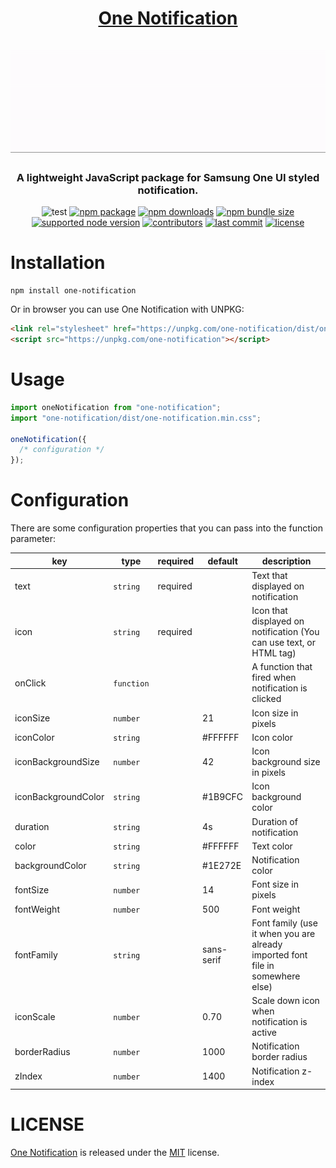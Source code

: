 <h1 align="center">
  <a href="https://www.npmjs.com/package/one-notification" target="_blank">One Notification</a>

  <br />
  <br />

  <img src="https://raw.githubusercontent.com/rifkiard/one-notification/main/miscellaneous/example.gif">
</h1>

<div align="center">

### A lightweight JavaScript package for Samsung One UI styled notification.

![test](https://img.shields.io/github/workflow/status/rifkiard/one-notification/CI)
[![npm package](https://img.shields.io/npm/v/one-notification?color=blue)](https://img.shields.io/npm/v/one-notification?color=blue)
[![npm downloads](https://img.shields.io/npm/dm/one-notification)](https://img.shields.io/npm/dm/one-notification)
[![npm bundle size](https://img.shields.io/bundlephobia/min/one-notification)](https://img.shields.io/bundlephobia/min/one-notification)
[![supported node version](https://img.shields.io/node/v/one-notification)](https://img.shields.io/node/v/one-notification)
[![contributors](https://img.shields.io/github/contributors/rifkiard/one-notification)](https://img.shields.io/github/contributors/rifkiard/one-notification)
[![last commit](https://img.shields.io/github/last-commit/rifkiard/one-notification)](https://img.shields.io/github/last-commit/rifkiard/one-notification)
[![license](https://img.shields.io/npm/l/one-notification)](https://img.shields.io/npm/l/one-notification)
</div>

# Installation

```shell
npm install one-notification
```

Or in browser you can use One Notification with UNPKG:

```html
<link rel="stylesheet" href="https://unpkg.com/one-notification/dist/one-notification.min.css">
<script src="https://unpkg.com/one-notification"></script>
```

# Usage

```JavaScript
import oneNotification from "one-notification";
import "one-notification/dist/one-notification.min.css";

oneNotification({
  /* configuration */
});
```

# Configuration

There are some configuration properties that you can pass into the function parameter:

|key|type|required|default|description|
|-|-|-|-|-|
|text|`string`|required||Text that displayed on notification|
|icon|`string`|required||Icon that displayed on notification (You can use text, or HTML tag)|
|onClick|`function`|||A function that fired when notification is clicked|
|iconSize|`number`||21|Icon size in pixels|
|iconColor|`string`||#FFFFFF|Icon color|
|iconBackgroundSize|`number`||42|Icon background size in pixels|
|iconBackgroundColor|`string`||#1B9CFC|Icon background color|
|duration|`string`||4s|Duration of notification|
|color|`string`||#FFFFFF|Text color|
|backgroundColor|`string`||#1E272E|Notification color|
|fontSize|`number`||14|Font size in pixels|
|fontWeight|`number`||500|Font weight|
|fontFamily|`string`||sans-serif|Font family (use it when you are already imported font file in somewhere else)|
|iconScale|`number`||0.70|Scale down icon when notification is active|
|borderRadius|`number`||1000|Notification border radius|
|zIndex|`number`||1400|Notification z-index|

# LICENSE
[One Notification](https://www.npmjs.com/package/one-notification) is released under the [MIT](https://github.com/rifkiard/one-notification/blob/main/LICENSE) license.